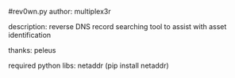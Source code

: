 #rev0wn.py
author: multiplex3r

description: reverse DNS record searching tool to assist with asset identification

thanks: peleus

required python libs: netaddr (pip install netaddr)
